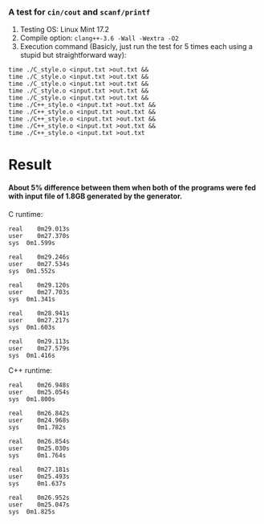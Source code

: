 ### A  test for `cin/cout` and `scanf/printf`

1. Testing OS: Linux Mint 17.2
2. Compile option: `clang++-3.6 -Wall -Wextra -O2`
3. Execution command (Basicly, just run the test for 5 times each using a stupid but straightforward way):
```
time ./C_style.o <input.txt >out.txt &&
time ./C_style.o <input.txt >out.txt &&
time ./C_style.o <input.txt >out.txt &&
time ./C_style.o <input.txt >out.txt &&
time ./C_style.o <input.txt >out.txt &&
time ./C++_style.o <input.txt >out.txt &&
time ./C++_style.o <input.txt >out.txt &&
time ./C++_style.o <input.txt >out.txt &&
time ./C++_style.o <input.txt >out.txt &&
time ./C++_style.o <input.txt >out.txt
```

# Result

#### About 5% difference between them when both of the programs were fed with input file of 1.8GB generated by the generator.

C runtime:

```
real	0m29.013s
user	0m27.370s
sys	 0m1.599s

real	0m29.246s
user	0m27.534s
sys	 0m1.552s

real	0m29.120s
user	0m27.703s
sys	 0m1.341s

real	0m28.941s
user	0m27.217s
sys	 0m1.603s

real	0m29.113s
user	0m27.579s
sys	 0m1.416s
```

C++ runtime:

```
real	0m26.948s
user	0m25.054s
sys	 0m1.800s

real	0m26.842s
user	0m24.968s
sys 	0m1.782s

real	0m26.854s
user	0m25.030s
sys 	0m1.764s

real	0m27.181s
user	0m25.493s
sys 	0m1.637s

real	0m26.952s
user	0m25.047s
sys	 0m1.825s
```
